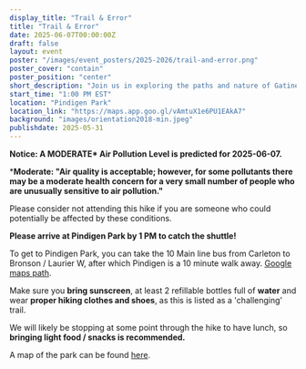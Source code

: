 ```yaml
---
display_title: "Trail & Error"
title: "Trail & Error"
date: 2025-06-07T00:00:00Z
draft: false
layout: event
poster: "/images/event_posters/2025-2026/trail-and-error.png"
poster_cover: "contain"
poster_position: "center"
short_description: "Join us in exploring the paths and nature of Gatineau Park!"
start_time: "1:00 PM EST"
location: "Pindigen Park"
location_link: "https://maps.app.goo.gl/vAmtuX1e6PU1EAkA7"
background: "images/orientation2018-min.jpeg"
publishdate: 2025-05-31
---
```


**Notice: A MODERATE\* Air Pollution Level is predicted for 2025-06-07.**

***Moderate: "Air quality is acceptable; however, for some pollutants there may be a moderate health concern for a very small number of people who are unusually sensitive to air pollution."**

Please consider not attending this hike if you are someone who could potentially be affected by these conditions.

**Please arrive at Pindigen Park by 1 PM to catch the shuttle!**

To get to Pindigen Park, you can take the 10 Main line bus from Carleton to Bronson / Laurier W, after which Pindigen is a 10 minute walk away. 
[Google maps path](https://maps.app.goo.gl/aZiGCe9jF6oaXfU47).

Make sure you **bring sunscreen**, at least 2 refillable bottles full of **water** and wear **proper hiking clothes and shoes**, as this is listed as a 'challenging' trail.

We will likely be stopping at some point through the hike to have lunch, so **bringing light food / snacks is recommended.**

A map of the park can be found [here](https://ncc-ccn.gc.ca/places/gatineau-park-trails-map).